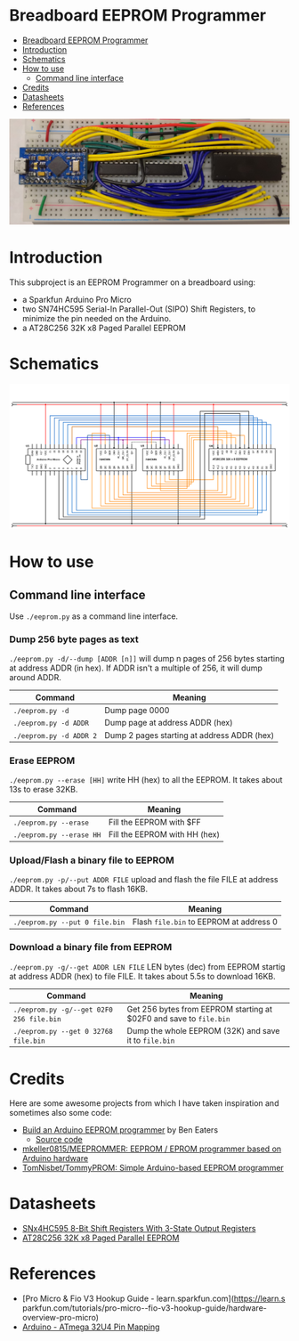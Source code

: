 # Breadboard EEPROM Programmer

- [Breadboard EEPROM Programmer](#breadboard-eeprom-programmer)
- [Introduction](#introduction)
- [Schematics](#schematics)
- [How to use](#how-to-use)
  - [Command line interface](#command-line-interface)
- [Credits](#credits)
- [Datasheets](#datasheets)
- [References](#references)

![](../imgs/programmer.jpg)

# Introduction

This subproject is an EEPROM Programmer on a breadboard using:
- a Sparkfun Arduino Pro Micro
- two SN74HC595 Serial-In Parallel-Out (SIPO) Shift Registers, to minimize the pin needed on the Arduino.
- a AT28C256 32K x8 Paged Parallel EEPROM

# Schematics
![](schematics/EEPROM-Programmer.svg)

# How to use

## Command line interface

Use `./eeprom.py` as a command line interface.

### Dump 256 byte pages as text

`./eeprom.py -d/--dump [ADDR [n]]` will dump n pages of 256 bytes starting at address ADDR (in hex). If ADDR isn't a multiple of 256, it will dump around ADDR.

| Command                 | Meaning                                     |
| ----------------------- | ------------------------------------------- |
| `./eeprom.py -d`        | Dump page 0000                              |
| `./eeprom.py -d ADDR`   | Dump page at address ADDR (hex)             |
| `./eeprom.py -d ADDR 2` | Dump 2 pages starting at address ADDR (hex) |

### Erase EEPROM

`./eeprom.py --erase [HH]` write HH (hex) to all the EEPROM. It takes about 13s to erase 32KB.

| Command                  | Meaning                       |
| ------------------------ | ----------------------------- |
| `./eeprom.py --erase`    | Fill the EEPROM with $FF      |
| `./eeprom.py --erase HH` | Fill the EEPROM with HH (hex) |

### Upload/Flash a binary file to EEPROM

`./eeprom.py -p/--put ADDR FILE` upload and flash the file FILE at address ADDR. It takes about 7s to flash 16KB.

| Command                        | Meaning                                 |
| ------------------------------ | --------------------------------------- |
| `./eeprom.py --put 0 file.bin` | Flash `file.bin` to EEPROM at address 0 |

### Download a binary file from EEPROM

`./eeprom.py -g/--get ADDR LEN FILE` LEN bytes (dec) from EEPROM startig at address ADDR (hex) to file FILE. It takes about 5.5s to download 16KB.

| Command                                  | Meaning                                                            |
| ---------------------------------------- | ------------------------------------------------------------------ |
| `./eeprom.py -g/--get 02F0 256 file.bin` | Get 256 bytes from EEPROM starting at $02F0 and save to `file.bin` |
| `./eeprom.py --get 0 32768 file.bin` | Dump the whole EEPROM (32K) and save it to `file.bin` |

# Credits

Here are some awesome projects from which I have taken inspiration and sometimes also some code:

- [Build an Arduino EEPROM programmer](https://www.youtube.com/watch?v=K88pgWhEb1M) by Ben Eaters
  - [Source code](https://github.com/beneater/eeprom-programmer#arduino-eeprom-programmer)
- [mkeller0815/MEEPROMMER: EEPROM / EPROM programmer based on Arduino hardware](https://github.com/mkeller0815/MEEPROMMER/)
- [TomNisbet/TommyPROM: Simple Arduino-based EEPROM programmer](https://github.com/TomNisbet/TommyPROM)

# Datasheets

- [SNx4HC595 8-Bit Shift Registers With 3-State Output Registers](../datasheets/SN74HC595.pdf)
- [AT28C256 32K x8 Paged Parallel EEPROM](../datasheets/AT28C256.pdf)

# References

- [Pro Micro & Fio V3 Hookup Guide - learn.sparkfun.com](https://learn.s  parkfun.com/tutorials/pro-micro--fio-v3-hookup-guide/hardware-overview-pro-micro)
- [Arduino - ATmega 32U4 Pin Mapping](https://www.arduino.cc/en/Hacking/PinMapping32u4)
